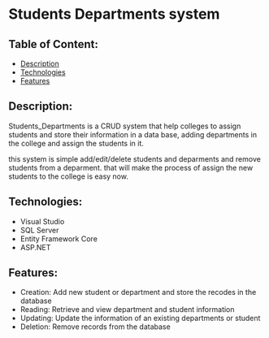 # Students Departments system

## Table of Content:
- [Description](#Description)
- [Technologies](#Technologies)
- [Features](#Features)

## Description:
Students_Departments is a CRUD system that help colleges to assign students and store their information in a data base, adding departments in the college and assign the students in it.

this system is simple add/edit/delete students and deparments and remove students from a deparment. that will make the process of assign the new students to the college is easy now.

## Technologies:
- Visual Studio
- SQL Server
- Entity Framework Core
- ASP.NET

## Features:
- Creation: Add new student or department and store the recodes in the database
- Reading: Retrieve and view department and student information
- Updating: Update the information of an existing departments or student
- Deletion: Remove records from the database
